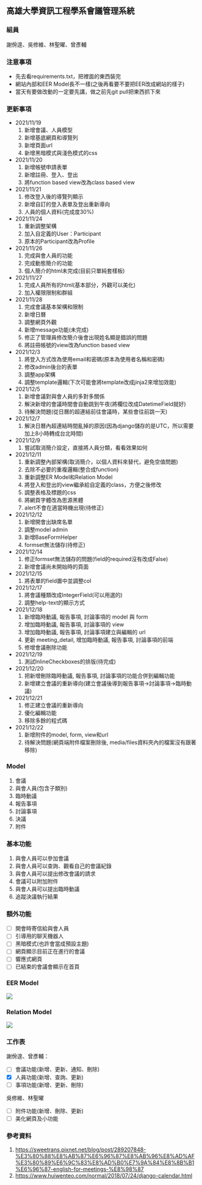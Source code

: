 ## 高雄大學資訊工程學系會議管理系統

### 組員
謝佾遑、吳修維、林聖曜、曾彥輔

### 注意事項
- 先去看requirements.txt，把裡面的東西裝完
- 網站內部和EER Model長不一樣(之後再看要不要把EER改成網站的樣子)
- 當天有要做改動的一定要先講，做之前先git pull把東西抓下來

### 更新事項
- 2021/11/19
    1. 新增會議、人員模型
    2. 新增基底網頁和導覽列
    3. 新增頁面url
    4. 新增黑暗模式與淺色模式的css
- 2021/11/20
    1. 新增帳號申請表單
    2. 新增註冊、登入、登出
    3. 將function based view改為class based view
- 2021/11/21
    1. 修改登入後的導覽列顯示
    2. 新增自訂的登入表單及登出重新導向
    3. 人員的個人資料(完成度30%)
- 2021/11/24
    1. 重新調整架構
    2. 加入自定義的User：Participant
    3. 原本的Participant改為Profile
- 2021/11/26
    1. 完成與會人員的功能
    2. 完成動態簡介的功能
    3. 個人簡介的html未完成(目前只單純套樣板)
- 2021/11/27
    1. 完成人員所有的html(基本部分，外觀可以美化)
    2. 加入權限限制和群組
- 2021/11/28
    1. 完成會議基本架構和限制
    2. 新增日曆
    3. 調整網頁外觀
    4. 新增message功能(未完成)
    5. 修正了管理員修改簡介後會出現姓名顯是錯誤的問題
    6. 將註冊帳號的view改為function based view
- 2021/12/3
    1. 將登入方式改為使用email和密碼(原本為使用者名稱和密碼)
    2. 修改admin後台的表單
    3. 調整app架構
    4. 調整template邏輯(下次可能會將template改成jinja2來增加效能)
- 2021/12/5
    1. 新增會議對與會人員的多對多關係
    2. 解決新增的會議時間會自動跳到午夜(將欄位改成DatetimeField就好)
    3. 待解決問題(從日曆的超連結前往會議時，某些會往前跳一天)
- 2021/12/7
    1. 解決日曆內超連結時間亂掉的原因(因為django儲存的是UTC，所以需要加上8小時轉成台北時間)
- 2021/12/9
    1. 嘗試取消簡介設定，直接將人員分類，看看效果如何
- 2021/12/11
    1. 重新調整內部架構(取消簡介，以個人資料來替代，避免空值問題)
    2. 去除不必要的重複邏輯(整合成function)
    3. 重新調整ER Model和Relation Model
    4. 將登入和登出的view繼承給自定義的class，方便之後修改
    5. 調整表格及標題的css
    6. 將網頁字體改為思源黑體
    7. alert不會在適當時機出現(待修正)
- 2021/12/12
    1. 新增開會出缺席名單
    2. 調整model admin
    3. 新增BaseFormHelper
    4. formset無法儲存(待修正)
- 2021/12/14
    1. 修正formset無法儲存的問題(field的required沒有改成False)
    2. 新增會議尚未開始時的頁面
- 2021/12/15
    1. 將表單的field置中並調整col
- 2021/12/17
    1. 將會議種類改成IntegerField(可以用選的)
    2. 調整help-text的顯示方式
- 2021/12/18
    1. 新增臨時動議, 報告事項, 討論事項的 model 與 form
    2. 增加臨時動議, 報告事項, 討論事項的 view
    3. 增加臨時動議, 報告事項, 討論事項建立與編輯的 url
    4. 更新 meeting_detail, 增加臨時動議, 報告事項, 討論事項的前端
    5. 修增會議刪除功能
- 2021/12/19
    1. 測試InlineCheckboxes的排版(待完成)
- 2021/12/20
    1. 把新增刪除臨時動議, 報告事項, 討論事項的功能合併到編輯功能 
    2. 新增建立會議的重新導向(建立會議後導到報告事項->討論事項->臨時動議)
- 2021/12/21
    1. 修正建立會議的重新導向
    2. 優化編輯功能
    3. 移除多餘的程式碼
- 2021/12/22
    1. 新增附件的model, form, view和url
    2. 待解決問題(網頁端附件檔案刪除後, media/files資料夾內的檔案沒有跟著移除)

### Model
1. 會議
2. 與會人員(包含子類別)
3. 臨時動議
4. 報告事項
5. 討論事項
6. 決議
7. 附件

### 基本功能
1. 與會人員可以參加會議
2. 與會人員可以查詢、觀看自己的會議紀錄
3. 與會人員可以提出修改會議的請求
4. 會議可以附加附件
5. 與會人員可以提出臨時動議
6. 追蹤決議執行結果

### 額外功能
- [ ] 開會時寄信給與會人員
- [ ] 引導用的聊天機器人
- [ ] 黑暗模式(也許會當成預設主題)
- [ ] 網頁顯示目前正在進行的會議
- [ ] 響應式網頁
- [ ] 已結束的會議會顯示在首頁

### EER Model
![](./EER_Model.png)

### Relation Model
![](./Relation_Model.png)

### 工作表
謝佾遑、曾彥輔：
- [ ] 會議功能(新增、更新、通知、刪除)
- [x] 人員功能(新增、查詢、更新)
- [ ] 事項功能(新增、更新、刪除)

吳修維、林聖曜
- [ ] 附件功能(新增、刪除、更新)
- [ ] 美化網頁及小功能

### 參考資料
1. https://sweetrans.pixnet.net/blog/post/289207848-%E3%80%88%E8%AB%87%E6%96%87%E8%AB%96%E8%AD%AF%E3%80%89%E6%9C%83%E8%AD%B0%E7%9A%84%E8%8B%B1%E6%96%87-english-for-meetings-%E8%98%87
2. https://www.huiwenteo.com/normal/2018/07/24/django-calendar.html
